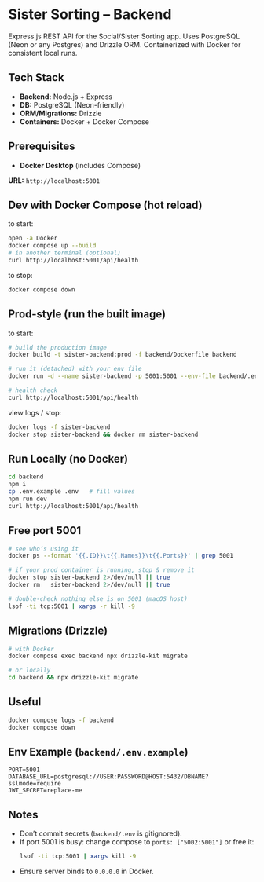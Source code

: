 # Sister Sorting – Backend

Express.js REST API for the Social/Sister Sorting app. Uses PostgreSQL (Neon or any Postgres) and Drizzle ORM. Containerized with Docker for consistent local runs.

## Tech Stack

- **Backend:** Node.js + Express
- **DB:** PostgreSQL (Neon-friendly)
- **ORM/Migrations:** Drizzle
- **Containers:** Docker + Docker Compose

## Prerequisites

- **Docker Desktop** (includes Compose)

**URL:** `http://localhost:5001`

## Dev with Docker Compose (hot reload)

to start:
```bash
open -a Docker
docker compose up --build
# in another terminal (optional)
curl http://localhost:5001/api/health
```
to stop:
```bash
docker compose down
```
## Prod-style (run the built image)

to start:
```bash
# build the production image
docker build -t sister-backend:prod -f backend/Dockerfile backend

# run it (detached) with your env file
docker run -d --name sister-backend -p 5001:5001 --env-file backend/.env sister-backend:prod

# health check
curl http://localhost:5001/api/health

```
view logs / stop:
```bash
docker logs -f sister-backend
docker stop sister-backend && docker rm sister-backend
```

## Run Locally (no Docker)

```bash
cd backend
npm i
cp .env.example .env   # fill values
npm run dev
curl http://localhost:5001/api/health
```

## Free port 5001
```bash
# see who’s using it
docker ps --format '{{.ID}}\t{{.Names}}\t{{.Ports}}' | grep 5001

# if your prod container is running, stop & remove it
docker stop sister-backend 2>/dev/null || true
docker rm   sister-backend 2>/dev/null || true

# double-check nothing else is on 5001 (macOS host)
lsof -ti tcp:5001 | xargs -r kill -9

```


## Migrations (Drizzle)

```bash
# with Docker
docker compose exec backend npx drizzle-kit migrate

# or locally
cd backend && npx drizzle-kit migrate
```

## Useful

```bash
docker compose logs -f backend
docker compose down
```

## Env Example (`backend/.env.example`)

```env
PORT=5001
DATABASE_URL=postgresql://USER:PASSWORD@HOST:5432/DBNAME?sslmode=require
JWT_SECRET=replace-me
```

## Notes

- Don’t commit secrets (`backend/.env` is gitignored).
- If port 5001 is busy: change compose to `ports: ["5002:5001"]` or free it:
  ```bash
  lsof -ti tcp:5001 | xargs kill -9
  ```
- Ensure server binds to `0.0.0.0` in Docker.
